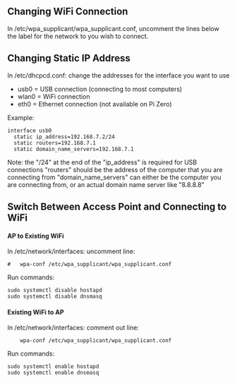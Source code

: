 Changing WiFi Connection
------
In /etc/wpa_supplicant/wpa_supplicant.conf, 
  uncomment the lines below the label for the network to you wish to connect.


Changing Static IP Address
------
In /etc/dhcpcd.conf:
  change the addresses for the interface you want to use
  * usb0  = USB connection (connecting to most computers)
  * wlan0 = WiFi connection
  * eth0  = Ethernet connection (not available on Pi Zero)
  
  Example:
```
interface usb0
  static ip_address=192.168.7.2/24
  static routers=192.168.7.1
  static domain_name_servers=192.168.7.1
```

  Note: the "/24" at the end of the "ip_address" is required for USB connections "routers" should be the address of the computer that you are connecting from "domain_name_servers" can either be the computer you are connecting from, or an actual domain name server like "8.8.8.8"


Switch Between Access Point and Connecting to WiFi
------
#### AP to Existing WiFi
In /etc/network/interfaces:
  uncomment line:
```
#   wpa-conf /etc/wpa_supplicant/wpa_supplicant.conf
```
  
Run commands:
```
sudo systemctl disable hostapd
sudo systemctl disable dnsmasq
```
  
#### Existing WiFi to AP
In /etc/network/interfaces:
  comment out line:
```
    wpa-conf /etc/wpa_supplicant/wpa_supplicant.conf
```
  
Run commands:
```
sudo systemctl enable hostapd
sudo systemctl enable dnsmasq
```